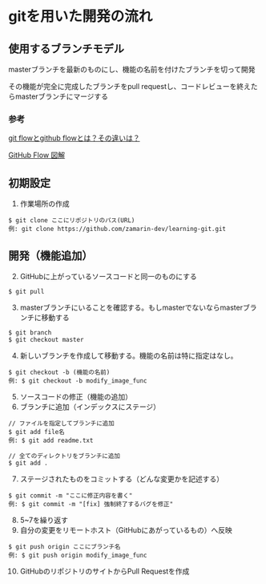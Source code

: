 # gitを用いた開発の流れ
## 使用するブランチモデル
masterブランチを最新のものにし、機能の名前を付けたブランチを切って開発

その機能が完全に完成したブランチをpull requestし、コードレビューを終えたらmasterブランチにマージする


### 参考


[git flowとgithub flowとは？その違いは？](https://qiita.com/mint__/items/bfc58589b5b1e0a1856a)


[GitHub Flow 図解](https://qiita.com/tbpgr/items/4ff76ef35c4ff0ec8314)


## 初期設定
1. 作業場所の作成
~~~
$ git clone ここにリポジトリのパス(URL)
例: git clone https://github.com/zamarin-dev/learning-git.git
~~~
## 開発（機能追加）
2. GitHubに上がっているソースコードと同一のものにする
~~~
$ git pull
~~~
3. masterブランチにいることを確認する。もしmasterでないならmasterブランチに移動する
~~~
$ git branch
$ git checkout master
~~~
4. 新しいブランチを作成して移動する。機能の名前は特に指定はなし。
~~~
$ git checkout -b (機能の名前)
例: $ git checkout -b modify_image_func
~~~
5. ソースコードの修正（機能の追加）
6. ブランチに追加（インデックスにステージ）
~~~
// ファイルを指定してブランチに追加
$ git add file名
例: $ git add readme.txt

// 全てのディレクトリをブランチに追加
$ git add .
~~~
7. ステージされたものをコミットする（どんな変更かを記述する）
~~~
$ git commit -m "ここに修正内容を書く"
例: $ git commit -m "[fix] 強制終了するバグを修正"
~~~
8. 5~7を繰り返す
9. 自分の変更をリモートホスト（GitHubにあがっているもの）へ反映
~~~
$ git push origin ここにブランチ名
例: $ git push origin modify_image_func
~~~
10. GitHubのリポジトリのサイトからPull Requestを作成
